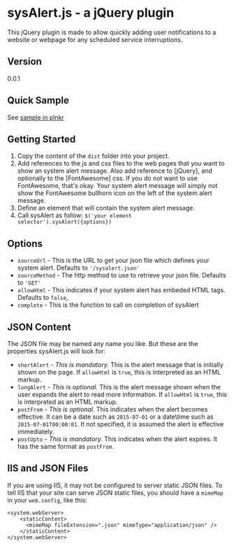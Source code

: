 # sysAlert.js - a jQuery plugin #


This jQuery plugin is made to allow quickly adding user notifications to a website or webpage for any scheduled service interruptions.


## Version ##

0.0.1


## Quick Sample ##

See [sample in plnkr] 


## Getting Started ##

1. Copy the content of the `dist` folder into your project.
2. Add references to the js and css files to the web pages that you want to show an system alert message. Also add reference to [jQuery], and optionally to the [FontAwesome] css. If you do not want to use FontAwesome, that's okay. Your system alert message will simply not show the FontAwesome bullhorn icon on the left of the system alert message.
3. Define an element that will contain the system alert message. 
4. Call sysAlert as follow: `$('your element selector').sysAlert({options})`


## Options ##

* `sourceUrl` - This is the URL to get your json file which defines your system alert. Defaults to `'/sysalert.json'`
* `sourceMethod` - The http method to use to retrieve your json file. Defaults to `'GET'`
* `allowHtml` - This indicates if your system alert has embeded HTML tags. Defaults to `false`,
* `complete` - This is the function to call on completion of sysAlert


## JSON Content ##

The JSON file may be named any name you like. But these are the properties sysAlert.js will look for:

* `shortAlert` - *This is mandatory.* This is the alert message that is initially shown on the page. If `allowHtml` is `true`, this is interpreted as an HTML markup.
* `longAlert` - *This is optional.* This is the alert message shown when the user expands the alert to read more information. If `allowHtml` is `true`, this is interpreted as an HTML markup.
* `postFrom` - *This is optional.* This indicates when the alert becomes effective. It can be a date such as `2015-07-01` or a date\time such as `2015-07-01T00:00:01`. It not specified, it is assumed the alert is effective immediately.
* `postUpto` - *This is mandatory.* This indicates when the alert expires. It has the same format as `postFrom`.


## IIS and JSON Files ##

If you are using IIS, it may not be configured to server static JSON files. To tell IIS that your site can serve JSON static files, you should have a `mimeMap` in your `web.config`, like this:

```
<system.webServer>
    <staticContent>
      <mimeMap fileExtension=".json" mimeType="application/json" />
    </staticContent>
</system.webServer>
```



[sample in plnkr]:http://run.plnkr.co/plunks/wytJTIVQgGpaeOEMHXIf/

